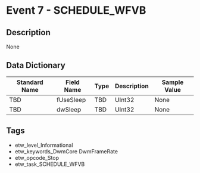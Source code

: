 # Event 7 - SCHEDULE_WFVB

## Description
None

## Data Dictionary
|Standard Name|Field Name|Type|Description|Sample Value|
|---|---|---|---|---|
|TBD|fUseSleep|TBD|UInt32|None|None|
|TBD|dwSleep|TBD|UInt32|None|None|

## Tags
* etw_level_Informational
* etw_keywords_DwmCore DwmFrameRate
* etw_opcode_Stop
* etw_task_SCHEDULE_WFVB